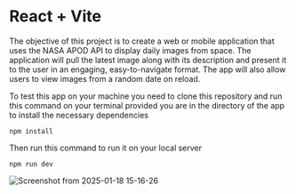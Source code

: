 # React + Vite


The objective of this project is to create a web or mobile application that uses the NASA APOD API to display daily images from space. The application will pull the latest image along with its description and present it to the user in an engaging, easy-to-navigate format. The app will also allow users to view images from a random date on reload.


To test this app on your machine you need to clone this repository and run this command on your terminal provided you are in the directory of the app to install the necessary dependencies

    npm install

Then run this command to run it on your local server

    npm run dev

![Screenshot from 2025-01-18 15-16-26](https://github.com/user-attachments/assets/e071a616-01e8-4366-a3c1-6e632817d0de)


